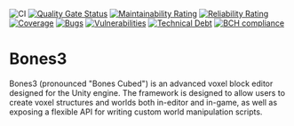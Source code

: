 ![CI](https://github.com/TheDudeFromCI/Bones3-Rebuilt/workflows/CI/badge.svg)
[![Quality Gate Status](https://sonarcloud.io/api/project_badges/measure?project=TheDudeFromCI_Bones3-Rebuilt&metric=alert_status&token=3e2eaab6c05d5b0ecb3ad879240c116fef9e4b96)](https://sonarcloud.io/dashboard?id=TheDudeFromCI_Bones3-Rebuilt)
[![Maintainability Rating](https://sonarcloud.io/api/project_badges/measure?project=TheDudeFromCI_Bones3-Rebuilt&metric=sqale_rating&token=3e2eaab6c05d5b0ecb3ad879240c116fef9e4b96)](https://sonarcloud.io/dashboard?id=TheDudeFromCI_Bones3-Rebuilt)
[![Reliability Rating](https://sonarcloud.io/api/project_badges/measure?project=TheDudeFromCI_Bones3-Rebuilt&metric=reliability_rating&token=3e2eaab6c05d5b0ecb3ad879240c116fef9e4b96)](https://sonarcloud.io/dashboard?id=TheDudeFromCI_Bones3-Rebuilt)
[![Coverage](https://sonarcloud.io/api/project_badges/measure?project=TheDudeFromCI_Bones3-Rebuilt&metric=coverage&token=3e2eaab6c05d5b0ecb3ad879240c116fef9e4b96)](https://sonarcloud.io/dashboard?id=TheDudeFromCI_Bones3-Rebuilt)
[![Bugs](https://sonarcloud.io/api/project_badges/measure?project=TheDudeFromCI_Bones3-Rebuilt&metric=bugs&token=3e2eaab6c05d5b0ecb3ad879240c116fef9e4b96)](https://sonarcloud.io/dashboard?id=TheDudeFromCI_Bones3-Rebuilt)
[![Vulnerabilities](https://sonarcloud.io/api/project_badges/measure?project=TheDudeFromCI_Bones3-Rebuilt&metric=vulnerabilities&token=3e2eaab6c05d5b0ecb3ad879240c116fef9e4b96)](https://sonarcloud.io/dashboard?id=TheDudeFromCI_Bones3-Rebuilt)
[![Technical Debt](https://sonarcloud.io/api/project_badges/measure?project=TheDudeFromCI_Bones3-Rebuilt&metric=sqale_index&token=3e2eaab6c05d5b0ecb3ad879240c116fef9e4b96)](https://sonarcloud.io/dashboard?id=TheDudeFromCI_Bones3-Rebuilt)
[![BCH compliance](https://bettercodehub.com/edge/badge/TheDudeFromCI/Bones3-Rebuilt?branch=master&token=dbbd7c4aa7a4fd11fc28b25c75f80173af71614e)](https://bettercodehub.com/)

# Bones3

Bones3 (pronounced "Bones Cubed") is an advanced voxel block editor designed for the Unity engine. The framework is designed to allow users to create voxel structures and worlds both in-editor and in-game, as well as exposing a flexible API for writing custom world manipulation scripts.
